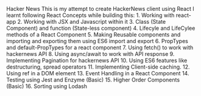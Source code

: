 Hacker News	
This is my attempt to create HackerNews client using React
I learnt following React Concepts while building this:
	1. Working with react-app
	2. Working with JSX and Javascript within it
	3. Class (State Component) and function (State-less component)
	4. Lifecyle and LifeCylee methods of a React Component
	5. Making Reusable components and importing and exporting them using ES6 import and export
	6. PropTypes and default-PropTypes for a react component
	7. Using fetch() to work with hackernews API
	8. Using async/await to work with API response
	9. Implementing Pagination for hackernews API
       10. Using ES6 features like destructuring, spread operators
       11. Implementing Client-side caching.
       12. Using ref in a DOM element
       13. Event Handling in a React Component
       14. Testing using Jest and Enzyme (Basic)
       15. Higher Order Components (Basic)
       16. Sorting using Lodash 
